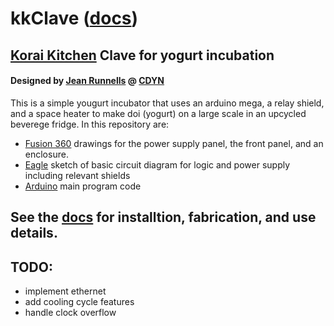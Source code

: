 # kkClave ([docs](https://github.com/cdyn/kkClave/wiki))
## [Korai Kitchen](https://www.koraikitchen.com/) Clave for yogurt incubation
#### Designed by [Jean Runnells](https://github.com/JERiv) @ [CDYN](https://github.com/cdyn)

This is a simple yougurt incubator that uses an arduino mega, a relay shield, and a space heater to make doi (yogurt) on a large scale in an upcycled beverege fridge. In this repository are: 
* [Fusion 360](../master/fusion) drawings for the power supply panel, the front panel, and an enclosure.
* [Eagle](../master/eagle) sketch of basic circuit diagram for logic and power supply including relevant shields
* [Arduino](../master/arduino) main program code

## See the [docs](https://github.com/cdyn/kkClave/wiki) for installtion, fabrication, and use details.

## TODO:
*  implement ethernet
*  add cooling cycle features
*  handle clock overflow

